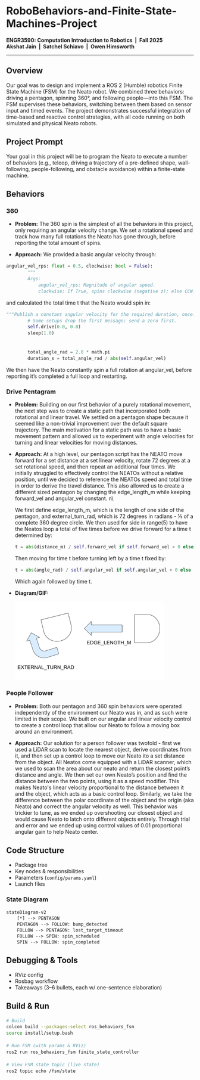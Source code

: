 # RoboBehaviors-and-Finite-State-Machines-Project

**ENGR3590: Computation Introduction to Robotics &nbsp;|&nbsp; Fall 2025**  
**Akshat Jain &nbsp;|&nbsp; Satchel Schiavo &nbsp;|&nbsp; Owen Himsworth**

---

## Overview

Our goal was to design and implement a ROS 2 (Humble) robotics Finite State
Machine (FSM) for the Neato robot. We combined three behaviors: driving a
pentagon, spinning 360°, and following people—into this FSM. The FSM supervises
these behaviors, switching between them based on sensor input and timed events.
The project demonstrates successful integration of time-based and reactive
control strategies, with all code running on both simulated and physical Neato
robots.

## Project Prompt
Your goal in this project will be to program the Neato to execute a number of
behaviors (e.g., teleop, driving a trajectory of a pre-defined shape,
wall-following, people-following, and obstacle avoidance) within a finite-state
machine.

## Behaviors

### 360

- **Problem:**
    The 360 spin is the simplest of all the behaviors in this project, only requiring an angular velocity change. We set a rotational speed and track how many full rotations the Neato has gone through, before reporting the total amount of spins. 

- **Approach:**
We provided a basic angular velocity through:
```python 
angular_vel_rps: float = 0.5, clockwise: bool = False):
        """
        Args:
            angular_vel_rps: Magnitude of angular speed.
            clockwise: If True, spins clockwise (negative z); else CCW.
```
and calculated the total time t that the Neato would spin in:
```Python
"""Publish a constant angular velocity for the required duration, once."""
        # Some setups drop the first message; send a zero first.
        self.drive(0.0, 0.0)
        sleep(1.0)


        total_angle_rad = 2.0 * math.pi
        duration_s = total_angle_rad / abs(self.angular_vel)
```
We then have the Neato constantly spin a full rotation at angular_vel, before reporting it’s completed a full loop and restarting. 

### Drive Pentagram

- **Problem:**
Building on our first behavior of a purely rotational movement, the next step was to create a static path that incorporated both rotational and linear travel. We settled on a pentagon shape because it seemed like a non-trivial improvement over the default square trajectory. The main motivation for a static path was to have a basic movement pattern and allowed us to experiment with angle velocities for turning and linear velocities for moving distances. 
- **Approach:**
At a high level, our pentagon script has the NEATO move forward for a set distance at a set linear velocity, rotate 72 degrees at a set rotational speed, and then repeat an additional four times. We initially struggled to effectively control the NEATOs without a relative position, until we decided to reference the NEATOs speed and total time in order to derive the travel distance. This also allowed us to create a different sized pentagon by changing the edge_length_m while keeping forward_vel and angular_vel constant. n\

    We first define edge_length_m, which is the length of one side of the pentagon, and external_turn_rad, which is 72 degrees in radians - ⅕ of a complete 360 degree circle. We then used for side in range(5) to have the Neatos loop a total of five times before we drive forward for a time t determined by:
    ```Python
    t = abs(distance_m) / self.forward_vel if self.forward_vel > 0 else 0.0
    ```
    Then moving for time t before turning left by a time t fixed by:
    ```Python
    t = abs(angle_rad) / self.angular_vel if self.angular_vel > 0 else 0.0
    ``` 
    Which again followed by time t.


- **Diagram/GIF:**

    <img src="Corner Diagram.png" alt="pentagon_path_example" width="400"/>

### People Follower

- **Problem:**
Both our pentagon and 360 spin behaviors were operated independently of the environment our Neato was in, and as such were limited in their scope. We built on our angular and linear velocity control to create a control loop that allow our Neato to follow a moving box around an environment.

- **Approach:**
Our solution for a person follower was twofold - first we used a LiDAR scan to locate the nearest object, derive coordinates from it, and then set up a control loop to move our Neato ito a set distance from the object.
All Neatos come equipped with a LiDAR scanner, which we used to scan the area about our neato and return the closest point’s distance and angle. We then set our own Neato’s position and find the distance between the two points, using it as a speed modifier. This makes Neato's linear velocity proportional to the distance between it and the object, which acts as a basic control loop.
Similarly, we take the difference between the polar coordinate of the object and the origin (aka Neato) and correct the angular velocity as well. This behavior was trickier to tune, as we ended up overshooting our closest object and would cause Neato to latch onto different objects entirely. Through trial and error and we ended up using control values of 0.01 proportional angular gain to help Neato center.

## Code Structure

- Package tree
- Key nodes & responsibilities
- Parameters (`config/params.yaml`)
- Launch files

### State Diagram

```mermaid
stateDiagram-v2
    [*] --> PENTAGON
    PENTAGON --> FOLLOW: bump_detected
    FOLLOW --> PENTAGON: lost_target_timeout
    FOLLOW --> SPIN: spin_scheduled
    SPIN --> FOLLOW: spin_completed
```

## Debugging & Tools

- RViz config
- Rosbag workflow
- Takeaways (3–6 bullets, each w/ one-sentence elaboration)

## Build & Run

```bash
# Build
colcon build --packages-select ros_behaviors_fsm
source install/setup.bash

# Run FSM (with params & RViz)
ros2 run ros_behaviors_fsm finite_state_controller

# View FSM state topic (live state)
ros2 topic echo /fsm/state
```
